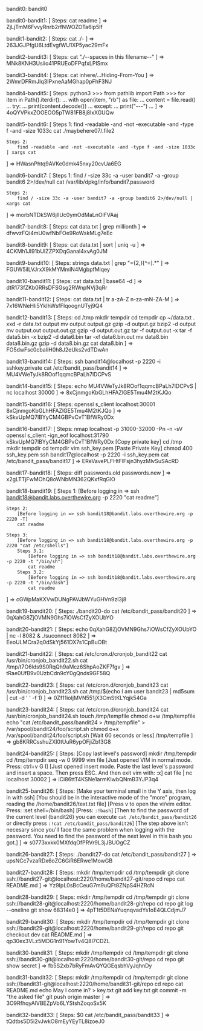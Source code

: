 bandit0: bandit0

bandit0-bandit1: [
    Steps:
        cat readme
] =>  ZjLjTmM6FvvyRnrb2rfNWOZOTa6ip5If

bandit1-bandit2: [
    Steps:
        cat ./-
] => 263JGJPfgU6LtdEvgfWU1XP5yac29mFx

bandit2-bandit3: [
    Steps:
        cat "./--spaces in this filename--"
] => MNk8KNH3Usiio41PRUEoDFPqfxLPlSmx

bandit3-bandit4: [
    Steps:
        cat inhere/...Hiding-From-You
] => 2WmrDFRmJIq3IPxneAaMGhap0pFhF3NJ

bandit4-bandit5: [
    Steps:
        python3
            >>> from pathlib import Path
            >>> for item in Path().iterdir():
            ...     with open(item, "rb") as file:
            ...             content = file.read()
            ...             try:
            ...                     print(content.decode())
            ...             except:
            ...                     print("---")
            ...
] => 4oQYVPkxZOOEOO5pTW81FB8j8lxXGUQw

bandit5-bandit6: [
    Steps 1:
        find -readable -and -not -executable -and -type f -and -size 1033c
        cat ./maybehere07/.file2

    Steps 2:
        find -readable -and -not -executable -and -type f -and -size 1033c | xargs cat
] => HWasnPhtq9AVKe0dmk45nxy20cvUa6EG

bandit6-bandit7: [
    Steps 1:
        find / -size 33c -a -user bandit7 -a -group bandit6 2>/dev/null
        cat /var/lib/dpkg/info/bandit7.password

    Steps 2:
        find / -size 33c -a -user bandit7 -a -group bandit6 2>/dev/null | xargs cat
] => morbNTDkSW6jIlUc0ymOdMaLnOlFVAaj

bandit7-bandit8: [
    Steps:
        cat data.txt | grep millionth
] => dfwvzFQi4mU0wfNbFOe9RoWskMLg7eEc

bandit8-bandit9: [
    Steps:
        cat data.txt  | sort | uniq -u
] => 4CKMh1JI91bUIZZPXDqGanal4xvAg0JM

bandit9-bandit10: [
    Steps:
        strings data.txt | grep "=\{2,\}[^=].*"
] => FGUW5ilLVJrxX9kMYMmlN4MgbpfMiqey

bandit10-bandit11: [
    Steps:
        cat data.txt  | base64 -d
] => dtR173fZKb0RRsDFSGsg2RWnpNVj3qRr

bandit11-bandit12: [
    Steps:
        cat data.txt | tr a-zA-Z n-za-mN-ZA-M
] => 7x16WNeHIi5YkIhWsfFIqoognUTyj9Q4

bandit12-bandit13: [
    Steps:
        cd /tmp
        mkdir tempdir
        cd tempdir
        cp ~/data.txt .
        xxd -r data.txt output
        mv output output.gz
        gzip -d output.gz
        bzip2 -d output
        mv output.out  output.out.gz
        gzip -d output.out.gz
        tar -f output.out -x
        tar -f data5.bin -x
        bzip2 -d data6.bin
        tar -xf data6.bin.out
        mv data8.bin data8.bin.gz
        gzip -d data8.bin.gz
        cat data8.bin
] => FO5dwFsc0cbaIiH0h8J2eUks2vdTDwAn

bandit13-bandit14: [
    Steps:
        ssh bandit14@localhost -p 2220 -i sshkey.private
        cat /etc/bandit_pass/bandit14
] => MU4VWeTyJk8ROof1qqmcBPaLh7lDCPvS

bandit14-bandit15: [
    Steps:
        echo MU4VWeTyJk8ROof1qqmcBPaLh7lDCPvS | nc localhost 30000
] => 8xCjnmgoKbGLhHFAZlGE5Tmu4M2tKJQo

bandit15-bandit16: [
    Steps:
        openssl s_client localhost:30001
        8xCjnmgoKbGLhHFAZlGE5Tmu4M2tKJQo
] => kSkvUpMQ7lBYyCM4GBPvCvT1BfWRy0Dx

bandit16-bandit17: [
    Steps:
        nmap localhost -p 31000-32000 -Pn -n -sV
        openssl s_client -ign_eof localhost:31790
        kSkvUpMQ7lBYyCM4GBPvCvT1BfWRy0Dx
        [Copy private key]
        cd /tmp
        mkdir tempdir
        cd tempdir
        vim ssh_key.pem
        [Paste Private Key]
        chmod 400 ssh_key.pem
        ssh bandit17@localhost -p 2220 -i ssh_key.pem
        cat /etc/bandit_pass/bandit17
] => EReVavePLFHtFlFsjn3hyzMlvSuSAcRD

bandit17-bandit18: [
    Steps:
        diff passwords.old passwords.new
] => x2gLTTjFwMOhQ8oWNbMN362QKxfRqGlO

bandit18-bandit19: [
    Steps 1:
        [Before logging in => ssh bandit18@bandit.labs.overthewire.org -p 2220 "cat readme"] 

    Steps 2:
        [Before logging in => ssh bandit18@bandit.labs.overthewire.org -p 2220 -T] 
        cat readme

    Steps 3:
        [Before logging in => ssh bandit18@bandit.labs.overthewire.org -p 2220 "cat /etc/shells"]
        Steps 3.1:
            [Before logging in => ssh bandit18@bandit.labs.overthewire.org -p 2220 -t "/bin/sh"]
            cat readme
        Steps 3.2:
            [Before logging in => ssh bandit18@bandit.labs.overthewire.org -p 2220 -t "/bin/dash"]
            cat readme
] => cGWpMaKXVwDUNgPAVJbWYuGHVn9zl3j8

bandit19-bandit20: [
    Steps:
        ./bandit20-do cat /etc/bandit_pass/bandit20
] => 0qXahG8ZjOVMN9Ghs7iOWsCfZyXOUbYO

bandit20-bandit21: [
    Steps:
        echo 0qXahG8ZjOVMN9Ghs7iOWsCfZyXOUbYO | nc -l 8082 &
        ./suconnect  8082
] => EeoULMCra2q0dSkYj561DX7s1CpBuOBt

bandit21-bandit22: [
    Steps:
        cat /etc/cron.d/cronjob_bandit22
        cat /usr/bin/cronjob_bandit22.sh
        cat /tmp/t7O6lds9S0RqQh9aMcz6ShpAoZKF7fgv
] => tRae0UfB9v0UzbCdn9cY0gQnds9GF58Q

bandit22-bandit23: [
    Steps:
        cat /etc/cron.d/cronjob_bandit23
        cat /usr/bin/cronjob_bandit23.sh
        cat /tmp/$(echo I am user bandit23 | md5sum | cut -d ' ' -f 1)
] => 0Zf11ioIjMVN551jX3CmStKLYqjk54Ga

bandit23-bandit24: [
    Steps:
        cat /etc/cron.d/cronjob_bandit24
        cat /usr/bin/cronjob_bandit24.sh
        touch /tmp/tempfile
        chmod o+w /tmp/tempfile
        echo "cat /etc/bandit_pass/bandit24 > /tmp/tempfile"  > /var/spool/bandit24/foo/script.sh
        chmod o+x /var/spool/bandit24/foo/script.sh
        [Wait 60 seconds or less]
        /tmp/tempfile
] => gb8KRRCsshuZXI0tUuR6ypOFjiZbf3G8

bandit24-bandit25: [
    Steps:
        [Copy last level's password]
        mkdir /tmp/tempdir
        cd /tmp/tempdir
        seq -w 0 9999
        vim file
        [Just opened VIM in normal mode. Press: ctrl+v G I]
        [Just opened insert mode. Paste the last level's password and insert a space. Then press ESC. And then exit vim with: :x]
        cat file | nc localhost 30002
] => iCi86ttT4KSNe1armKiwbQNmB3YJP3q4

bandit25-bandit26: [
    Steps:
        [Make your terminal small in the Y axis, then log in with ssh]
        [You should be in the interactive mode of the "more" program, reading the /home/bandit26/text.txt file]
        [Press v to open the vi/vim editor. Press: :set shell=/bin/bash]
        [Press: `:!bash`]
        [Then to find the password of the current level (bandit26) you can execute `cat /etc/bandit_pass/bandit26` or directly press `:!cat /etc/bandit_pass/bandit26`]
        [The step above isn't necesary since you'll face the same problem when logging with the password. You need to find the password of the next level in this bash you got.]
] => s0773xxkk0MXfdqOfPRVr9L3jJBUOgCZ

bandit26-bandit27: [
    Steps:
        ./bandit27-do cat /etc/bandit_pass/bandit27
] => upsNCc7vzaRDx6oZC6GiR6ERwe1MowGB

bandit27-bandit28: [
    Steps:
        mkdir /tmp/tempdir
        cd /tmp/tempdir
        git clone ssh://bandit27-git@localhost:2220/home/bandit27-git/repo
        cd repo
        cat README.md
] => Yz9IpL0sBcCeuG7m9uQFt8ZNpS4HZRcN

bandit28-bandit29: [
    Steps:
        mkdir /tmp/tempdir
        cd /tmp/tempdir
        git clone ssh://bandit28-git@localhost:2220/home/bandit28-git/repo
        cd repo
        git log --oneline
        git show 68314e0
] => 4pT1t5DENaYuqnqvadYs1oE4QLCdjmJ7

bandit29-bandit30: [
    Steps:
        mkdir /tmp/tempdir
        cd /tmp/tempdir
        git clone ssh://bandit29-git@localhost:2220/home/bandit29-git/repo
        cd repo
        git checkout dev
        cat README.md
] => qp30ex3VLz5MDG1n91YowTv4Q8l7CDZL

bandit30-bandit31: [
    Steps:
        mkdir /tmp/tempdir
        cd /tmp/tempdir
        git clone ssh://bandit30-git@localhost:2220/home/bandit30-git/repo
        cd repo
        git show secret
] => fb5S2xb7bRyFmAvQYQGEqsbhVyJqhnDy

bandit31-bandit32: [
    Steps:
        mkdir /tmp/tempdir
        cd /tmp/tempdir
        git clone ssh://bandit31-git@localhost:2220/home/bandit31-git/repo
        cd repo
        cat README.md
        echo May I come in? > key.txt
        git add key.txt
        git commit -m "the asked file"
        git push origin master
] => 3O9RfhqyAlVBEZpVb6LYStshZoqoSx5K

bandit32-bandit33: [
    Steps:
        $0
        cat /etc/bandit_pass/bandit33
] => tQdtbs5D5i2vJwkO8mEyYEyTL8izoeJ0
